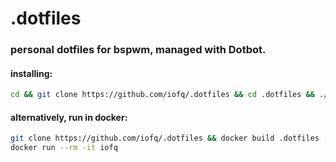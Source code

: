  .dotfiles
======
### personal dotfiles for bspwm, managed with Dotbot.


#### installing:

```bash
cd && git clone https://github.com/iofq/.dotfiles && cd .dotfiles && ./install
```

#### alternatively, run in docker:
```bash
git clone https://github.com/iofq/.dotfiles && docker build .dotfiles -t iofq
docker run --rm -it iofq
```

